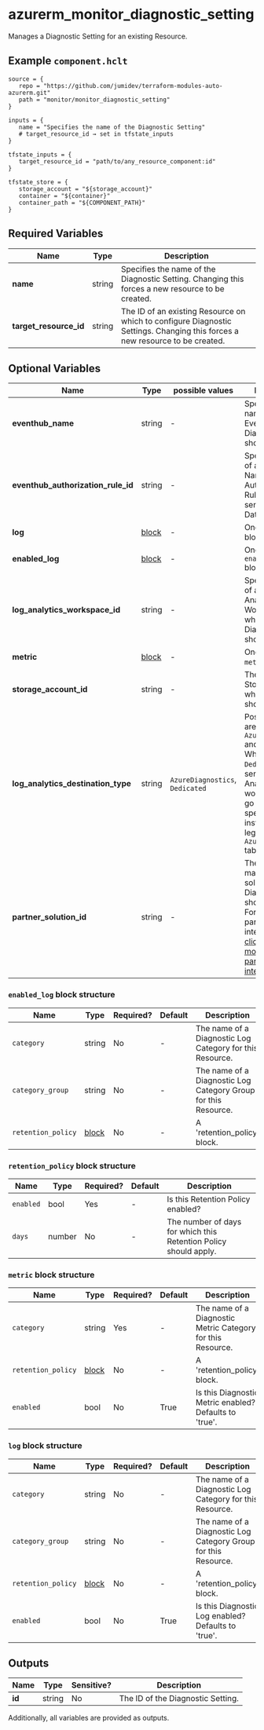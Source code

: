 # azurerm_monitor_diagnostic_setting

Manages a Diagnostic Setting for an existing Resource.

## Example `component.hclt`

```hcl
source = {
   repo = "https://github.com/jumidev/terraform-modules-auto-azurerm.git"   
   path = "monitor/monitor_diagnostic_setting"   
}

inputs = {
   name = "Specifies the name of the Diagnostic Setting"   
   # target_resource_id → set in tfstate_inputs
}

tfstate_inputs = {
   target_resource_id = "path/to/any_resource_component:id"   
}

tfstate_store = {
   storage_account = "${storage_account}"   
   container = "${container}"   
   container_path = "${COMPONENT_PATH}"   
}

```

## Required Variables

| Name | Type |  Description |
| ---- | --------- |  ----------- |
| **name** | string |  Specifies the name of the Diagnostic Setting. Changing this forces a new resource to be created. | 
| **target_resource_id** | string |  The ID of an existing Resource on which to configure Diagnostic Settings. Changing this forces a new resource to be created. | 

## Optional Variables

| Name | Type |  possible values |  Description |
| ---- | --------- |  ----------- | ----------- |
| **eventhub_name** | string |  -  |  Specifies the name of the Event Hub where Diagnostics Data should be sent. | 
| **eventhub_authorization_rule_id** | string |  -  |  Specifies the ID of an Event Hub Namespace Authorization Rule used to send Diagnostics Data. | 
| **log** | [block](#log-block-structure) |  -  |  One or more `log` blocks. | 
| **enabled_log** | [block](#enabled_log-block-structure) |  -  |  One or more `enabled_log` blocks. | 
| **log_analytics_workspace_id** | string |  -  |  Specifies the ID of a Log Analytics Workspace where Diagnostics Data should be sent. | 
| **metric** | [block](#metric-block-structure) |  -  |  One or more `metric` blocks. | 
| **storage_account_id** | string |  -  |  The ID of the Storage Account where logs should be sent. | 
| **log_analytics_destination_type** | string |  `AzureDiagnostics`, `Dedicated`  |  Possible values are `AzureDiagnostics` and `Dedicated`. When set to `Dedicated`, logs sent to a Log Analytics workspace will go into resource specific tables, instead of the legacy `AzureDiagnostics` table. | 
| **partner_solution_id** | string |  -  |  The ID of the market partner solution where Diagnostics Data should be sent. For potential partner integrations, [click to learn more about partner integration](https://learn.microsoft.com/en-us/azure/partner-solutions/overview). | 

### `enabled_log` block structure

| Name | Type | Required? | Default | Description |
| ---- | ---- | --------- | ------- | ----------- |
| `category` | string | No | - | The name of a Diagnostic Log Category for this Resource. |
| `category_group` | string | No | - | The name of a Diagnostic Log Category Group for this Resource. |
| `retention_policy` | [block](#retention_policy-block-structure) | No | - | A 'retention_policy' block. |

### `retention_policy` block structure

| Name | Type | Required? | Default | Description |
| ---- | ---- | --------- | ------- | ----------- |
| `enabled` | bool | Yes | - | Is this Retention Policy enabled? |
| `days` | number | No | - | The number of days for which this Retention Policy should apply. |

### `metric` block structure

| Name | Type | Required? | Default | Description |
| ---- | ---- | --------- | ------- | ----------- |
| `category` | string | Yes | - | The name of a Diagnostic Metric Category for this Resource. |
| `retention_policy` | [block](#retention_policy-block-structure) | No | - | A 'retention_policy' block. |
| `enabled` | bool | No | True | Is this Diagnostic Metric enabled? Defaults to 'true'. |

### `log` block structure

| Name | Type | Required? | Default | Description |
| ---- | ---- | --------- | ------- | ----------- |
| `category` | string | No | - | The name of a Diagnostic Log Category for this Resource. |
| `category_group` | string | No | - | The name of a Diagnostic Log Category Group for this Resource. |
| `retention_policy` | [block](#retention_policy-block-structure) | No | - | A 'retention_policy' block. |
| `enabled` | bool | No | True | Is this Diagnostic Log enabled? Defaults to 'true'. |



## Outputs

| Name | Type | Sensitive? | Description |
| ---- | ---- | --------- | --------- |
| **id** | string | No  | The ID of the Diagnostic Setting. | 

Additionally, all variables are provided as outputs.
